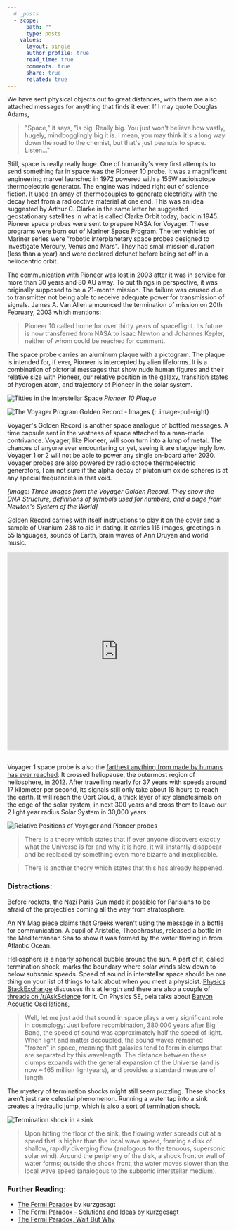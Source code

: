 ```yaml
---
  # _posts
  - scope:
      path: ""
      type: posts
    values:
      layout: single
      author_profile: true
      read_time: true
      comments: true
      share: true
      related: true
---
```


We have sent physical objects out to great distances, with them are also attached messages for anything that finds it ever. If I may quote Douglas Adams,

> "Space," it says, "is big. Really big. You just won't believe how vastly, hugely, mindbogglingly big it is. I mean, you may think it's a long way down the road to the chemist, but that's just peanuts to space. Listen..."

Still, space is really really huge. One of humanity's very first attempts to send something far in space was the Pioneer 10 probe. It was a magnificent engineering marvel launched in 1972 powered with a 155W radioisotope thermoelectric generator. The engine was indeed right out of science fiction. It used an array of thermocouples to generate electricity with the decay heat from a radioactive material at one end. This was an idea suggested by Arthur C. Clarke in the same letter he suggested geostationary satellites in what is called Clarke Orbit today, back in 1945. Pioneer space probes were sent to prepare NASA for Voyager. These programs were born out of Mariner Space Program. The ten vehicles of Mariner series were "robotic interplanetary space probes designed to investigate Mercury, Venus and Mars". They had small mission duration (less than a year) and were declared defunct before being set off in a heliocentric orbit.

The communication with Pioneer was lost in 2003 after it was in service for more than 30 years and 80 AU away. To put things in perspective, it was originally supposed to be a 21-month mission. The failure was caused due to transmitter not being able to receive adequate power for transmission of signals. James A. Van Allen announced the termination of mission on 20th February, 2003 which mentions: 

> Pioneer 10 called home for over thirty years of spaceflight. Its future is now transferred from NASA to Isaac Newton and Johannes Kepler, neither of whom could be reached for comment.

The space probe carries an aluminum plaque with a pictogram. The plaque is intended for, if ever, Pioneer is intercepted by alien lifeforms. It is a combination of pictorial messages that show nude human figures and their relative size with Pioneer, our relative position in the galaxy, transition states of hydrogen atom, and trajectory of Pioneer in the solar system.

![Titties in the Interstellar Space](/images/pioneer-plaque.jpg)
*Pioneer 10 Plaque*

![The Voyager Program Golden Record - Images](/images/goldenrecord.jpg)
{: .image-pull-right}

Voyager's Golden Record is another space analogue of bottled messages. A time capsule sent in the vastness of space attached to a man-made contrivance. Voyager, like Pioneer, will soon turn into a lump of metal. The chances of anyone ever encountering or yet, seeing it are staggeringly low. Voyager 1 or 2 will not be able to power any single on-board after 2030. Voyager probes are also powered by radioisotope thermoelectric generators, I am not sure if the alpha decay of plutonium oxide spheres is at any special frequencies in that void.

*[Image: Three images from the Voyager Golden Record. They show the DNA Structure, definitions of symbols used for numbers, and a page from Newton's System of the World]*

Golden Record carries with itself instructions to play it on the cover and a sample of Uranium-238 to aid in dating. It carries 115 images, greetings in 55 languages, sounds of Earth, brain waves of Ann Druyan and world music. 

<iframe style="padding-bottom: 15px;" width="100%" height="450" scrolling="no" frameborder="no" src="https://w.soundcloud.com/player/?url=https%3A//api.soundcloud.com/playlists/129030648&amp;auto_play=false&amp;hide_related=false&amp;show_comments=true&amp;show_user=true&amp;show_reposts=false&amp;visual=true"></iframe>

Voyager 1 space probe is also the [farthest anything from made by humans has ever reached](http://www.heavens-above.com/SolarEscape.aspx?lat=0&lng=0&loc=Unspecified&alt=0&tz=UCT). It crossed heliopause, the outermost region of heliosphere, in 2012. After travelling nearly for 37 years with speeds around 17 kilometer per second, its signals still only take about 18 hours to reach the earth. It will reach the Oort Cloud, a thick layer of icy planetesimals on the edge of the solar system, in next 300 years and cross them to leave our 2 light year radius Solar System in 30,000 years.

![Relative Positions of Voyager and Pioneer probes](/images/relative-positions-probes.jpg)


> There is a theory which states that if ever anyone discovers exactly what the Universe is for and why it is here, it will instantly disappear and be replaced by something even more bizarre and inexplicable.

> There is another theory which states that this has already happened.

### Distractions:
Before rockets, the Nazi Paris Gun made it possible for Parisians to be afraid of the projectiles coming all the way from stratosphere.

An NY Mag piece claims that Greeks weren't using the message in a bottle for communication. A pupil of Aristotle, Theophrastus, released a bottle in the Mediterranean Sea to show it was formed by the water flowing in from Atlantic Ocean.

Heliosphere is a nearly spherical bubble around the sun. A part of it, called termination shock, marks the boundary where solar winds slow down to below subsonic speeds. Speed of sound in interstellar space should be one thing on your list of things to talk about when you meet a physicist. [Physics StackExchange](http://physics.stackexchange.com/questions/162184/what-is-the-speed-of-sound-in-space) discusses this at length and there are also a couple of [threads on /r/AskScience](https://www.reddit.com/r/askscience/comments/11sqv9/whats_the_speed_of_sound_in_outer_space/) for it. On Physics SE, pela talks about [Baryon Acoustic Oscillations](https://en.wikipedia.org/wiki/Baryon_acoustic_oscillations), 

> Well, let me just add that sound in space plays a very significant role in cosmology: Just before recombination, 380.000 years after Big Bang, the speed of sound was approximately half the speed of light. When light and matter decoupled, the sound waves remained "frozen" in space, meaning that galaxies tend to form in clumps that are separated by this wavelength. The distance between these clumps expands with the general expansion of the Universe (and is now ~465 million lightyears), and provides a standard measure of length.

The mystery of termination shocks might still seem puzzling. These shocks aren't just rare celestial phenomenon. Running a water tap into a sink creates a hydraulic jump, which is also a sort of termination shock.

![Termination shock in a sink](/images/termination-shock.jpg)

> Upon hitting the floor of the sink, the flowing water spreads out at a speed that is higher than the local wave speed, forming a disk of shallow, rapidly diverging flow (analogous to the tenuous, supersonic solar wind). Around the periphery of the disk, a shock front or wall of water forms; outside the shock front, the water moves slower than the local wave speed (analogous to the subsonic interstellar medium).

### Further Reading:

* [The Fermi Paradox](https://www.youtube.com/watch?v=sNhhvQGsMEc) by kurzgesagt
* [The Fermi Paradox - Solutions and Ideas](https://www.youtube.com/watch?v=1fQkVqno-uI) by kurzgesagt
* [The Fermi Paradox, Wait But Why](http://waitbutwhy.com/2014/05/fermi-paradox.html)